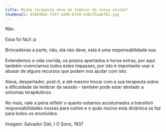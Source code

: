 ```yaml
---
title: Minha terapeuta deve me lembrar da nossa sessão?
thumbnail: 43403042-7357-4280-b7e0-d3b1f5aabf81.jpg
---
```

<!--StartFragment-->

Não.\
\
Essa foi fácil :p\
\
Brincadeiras a parte, não, ela não deve, esta é uma responsabilidade sua.\
\
Entendemos a vida corrida, os prazos apertados e horas extras, por aqui também vivenciamos todos estes impasses, por isto é importante usar e abusar de alguns recursos que podem nos ajudar com isto.\
\
Alexa, despertador, post-it, e até mesmo trocar com a sua terapeuta sobre a dificuldade de lembrar da sessão - também pode estar atrelado a sintomas terapêuticos.\
\
No mais, vale a pena refletir o quanto estamos acostumados a transferir responsabilidades nossas para outres e o quão nocivo esta dinâmica se faz para todos os envolvidos.\
\
Imagem: Salvador Dali, I O Sono, 1937

<!--EndFragment-->
